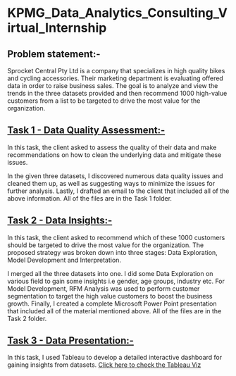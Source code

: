 # KPMG_Data_Analytics_Consulting_Virtual_Internship

## Problem statement:-
Sprocket Central Pty Ltd is a company that specializes in high quality bikes and cycling accessories.
Their marketing department is evaluating offered data in order to raise business sales. 
The goal is to analyze and view the trends in the three datasets provided and then recommend 1000 high-value customers from a list to be targeted to drive the most value for the organization.


## [Task 1 - Data Quality Assessment:-](https://github.com/rishigundla/KPMG_Data_Analytics_Consulting_Virtual_Internship/tree/main/Task%201%20-%20Data%20Quality%20Assessment)
In this task, the client asked to assess the quality of their data and make recommendations on how to clean the underlying data and mitigate these issues.

In the given three datasets, I discovered numerous data quality issues and cleaned them up, as well as suggesting ways to minimize the issues for further analysis. Lastly, I drafted an email to the client that included all of the above information. All of the files are in the Task 1 folder.

## [Task 2 - Data Insights:-](https://github.com/rishigundla/KPMG_Data_Analytics_Consulting_Virtual_Internship/tree/main/Task%202%20-%20Data%20Insight)
In this task, the client asked to recommend which of these 1000 customers should be targeted to drive the most value for the organization. The proposed strategy was broken down into three stages: Data Exploration, Model Development and Interpretation.

I merged all the three datasets into one. I did some Data Exploration on various field to gain some insights i.e gender, age groups, industry etc. For Model Development, RFM Analysis was used to perform customer segmentation to target the high value customers to boost the business growth. Finally, I created a complete Microsoft Power Point presentation that included all of the material mentioned above. All of the files are in the Task 2 folder.

## [Task 3 - Data Presentation:-](https://github.com/rishigundla/KPMG_Data_Analytics_Consulting_Virtual_Internship/tree/main/Task%203%20-%20Data%20Presentation)
In this task, I used Tableau to develop a detailed interactive dashboard for gaining insights from datasets.
[Click here to check the Tableau Viz](https://public.tableau.com/views/SprocketCentralDashboardwithDataset/SprocketCentralDashboard?:language=en-US&:display_count=n&:origin=viz_share_link)
